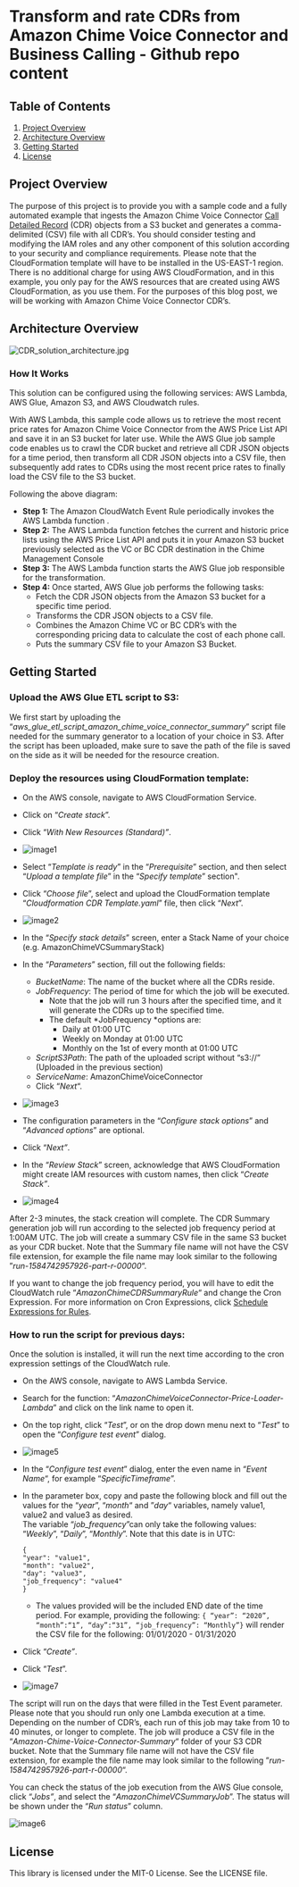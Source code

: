 # Transform and rate CDRs from Amazon Chime Voice Connector and Business Calling - Github repo content

## Table of Contents
1. [Project Overview](#Project-Overview)
2. [Architecture Overview](#Architecture-Overview)
3. [Getting Started](#Getting-Started)
4. [License](#License)

## Project Overview

The purpose of this project is to provide you with a sample code and a fully automated example that ingests the Amazon Chime Voice Connector [Call Detailed Record](https://docs.aws.amazon.com/chime/latest/ag/manage-global.html#call-detail) (CDR) objects from a S3 bucket and generates a comma-delimited (CSV) file with all CDR’s. You should consider testing and modifying the IAM roles and any other component of this solution according to your security and compliance requirements. Please note that the CloudFormation template will have to be installed in the US-EAST-1 region. There is no additional charge for using AWS CloudFormation, and in this example, you only pay for the AWS resources that are created using AWS CloudFormation, as you use them.  For the purposes of this blog post, we will be working with Amazon Chime Voice Connector CDR’s.  

## Architecture Overview

![CDR_solution_architecture.jpg](images/CDR_solution_architecture.jpg)

### How It Works

This solution can be configured using the following services: AWS Lambda, AWS Glue, Amazon S3, and AWS Cloudwatch rules.

With AWS Lambda, this sample code allows us to retrieve the most recent price rates for Amazon Chime Voice Connector from the AWS Price List API and save it in an S3 bucket for later use. While the AWS Glue job sample code enables us to crawl the CDR bucket and retrieve all CDR JSON objects for a time period, then transform all CDR JSON objects into a CSV file, then subsequently add rates to CDRs using the most recent price rates to finally load the CSV file to the S3 bucket.

Following the above diagram:

* **Step 1:** The Amazon CloudWatch Event Rule periodically invokes the AWS Lambda function .
* **Step 2:** The AWS Lambda function fetches the current and historic price lists using the AWS Price List API and puts it in your Amazon S3 bucket previously selected as the VC or BC CDR destination in the Chime Management Console
* **Step 3:** The AWS Lambda function starts the AWS Glue job responsible for the transformation.
* **Step 4:** Once started, AWS Glue job performs the following tasks:
    * Fetch the CDR JSON objects from the Amazon S3 bucket for a specific time period.
    * Transforms the CDR JSON objects to a CSV file.
    * Combines the Amazon Chime VC or BC CDR’s with the corresponding pricing data to calculate the cost of each phone call.
    * Puts the summary CSV file to your Amazon S3 Bucket.

## Getting Started

### Upload the AWS Glue ETL script to S3:

We first start by uploading the “*aws_glue_etl_script_amazon_chime_voice_connector_summary*” script file needed for the summary generator to a location of your choice in S3. After the script has been uploaded, make sure to save the path of the file is saved on the side as it will be needed for the resource creation.
 

### Deploy the resources using CloudFormation template:

* On the AWS console, navigate to AWS CloudFormation Service.
* Click on “*Create stack*”.
* Click “*With New Resources (Standard)”*.
    
* ![image1](images/image1.png)
* Select “*Template is ready*” in the “*Prerequisite*” section, and then select “*Upload a template file*” in the “*Specify template*” section".  
* Click “*Choose file*”, select and upload the CloudFormation template “*Cloudformation CDR Template.yaml*” file, then click “*Next*”.
* ![image2](images/image2.png)
* In the “*Specify stack details*” screen, enter a Stack Name of your choice (e.g. AmazonChimeVCSummaryStack)
* In the “*Parameters*” section, fill out the following fields:
    * *BucketName*: The name of the bucket where all the CDRs reside.
    * *JobFrequency*:  The period of time for which the job will be executed.  
        * Note that the job will run 3 hours after the specified time, and it will generate the CDRs up to the specified time.
        * The default *JobFrequency *options are:
            * Daily at 01:00 UTC
            * Weekly on Monday at 01:00 UTC
            * Monthly on the 1st of every month at 01:00 UTC
    * *ScriptS3Path*: The path of the uploaded script without “s3://” (Uploaded in the previous section)
    * *ServiceName*: AmazonChimeVoiceConnector
    * Click “*Next*“.
* ![image3](images/image3.png)
* The configuration parameters in the “*Configure stack options*” and “*Advanced options*” are optional.
* Click “*Next”*.
* In the “*Review Stack*” screen, acknowledge that AWS CloudFormation might create IAM resources with custom names, then click “*Create Stack”*.
* ![image4](images/image4.png)

 
After 2-3 minutes, the stack creation will complete.  The CDR Summary generation job will run according to the selected job frequency period at 1:00AM UTC.  The job will create a summary CSV file in the same S3 bucket as your CDR bucket.  Note that the Summary file name will not have the CSV file extension, for example the file name may look similar to the following ”*run-1584742957926-part-r-00000*“.   

If you want to change the job frequency period, you will have to edit the CloudWatch rule “*AmazonChimeCDRSummaryRule*“ and change the Cron Expression.  For more information on Cron Expressions, click [Schedule Expressions for Rules](https://docs.aws.amazon.com/AmazonCloudWatch/latest/events/ScheduledEvents.html).  
 

### How to run the script for previous days:

Once the solution is installed, it will run the next time according to the cron expression settings of the CloudWatch rule.  

* On the AWS console, navigate to AWS Lambda Service.
* Search for the function: “*AmazonChimeVoiceConnector-Price-Loader-Lambda*” and click on the link name to open it.
* On the top right, click “*Test*”, or on the drop down menu next to “*Test*” to open the “*Configure test event*” dialog.
* ![image5](images/image5.png)
*  In the “*Configure test event*” dialog, enter the even name in “*Event Name*“, for example “*SpecificTimeframe*”.
* In the parameter box, copy and paste the following block and fill out the values for the “*year*”, “*month*“ and ”*day*“ variables, namely value1, value2 and value3 as desired.  
    The variable “*job_frequency*”can only take the following values: “*Weekly*”, “*Daily*”, “*Monthly*”.
    Note that this date is in UTC:
    
    ```
    {
    "year": "value1",
    "month": "value2",
    "day": "value3",
    "job_frequency": "value4"
    }
    ```
    * The values provided will be the included END date of the time period.
        For example, providing the following: `{ “year”: “2020”, “month”:“1”, “day”:“31”, “job_frequency”: “Monthly”}` will render the CSV file for the following: 01/01/2020 - 01/31/2020
* Click “*Create”*.
* Click “*Test*”.
* ![image7](images/image7.png)


The script will run on the days that were filled in the Test Event parameter.  Please note that you should run only one Lambda execution at a time.  Depending on the number of CDR’s, each run of this job may take from 10 to 40 minutes, or longer to complete.  The job will produce a CSV file in the “*Amazon-Chime-Voice-Connector-Summary*“ folder of your S3 CDR bucket.  Note that the Summary file name will not have the CSV file extension, for example the file name may look similar to the following ”*run-1584742957926-part-r-00000*“.   

You can check the status of the job execution from the AWS Glue console, click “*Jobs”*, and select the “*AmazonChimeVCSummaryJob*”.  The status will be shown under the “*Run status*” column.  

![image6](images/image6.png)


## License

This library is licensed under the MIT-0 License. See the LICENSE file.

